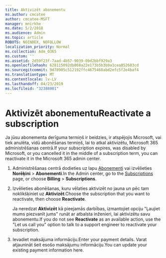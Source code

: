 ```yaml
---
title: Aktivizēt abonementu
ms.author: cmcatee
author: cmcatee-MSFT
manager: mnirkhe
ms.date: 5/2/2018
ms.audience: Admin
ms.topic: article
ROBOTS: NOINDEX, NOFOLLOW
localization_priority: Normal
ms.collection: Adm_O365
ms.custom: ''
ms.assetid: 2d59f23f-7aad-4b57-9039-0bd2bbf929a3
ms.openlocfilehash: 628115092db868a22e173b5b3b9a1cea852683cd
ms.sourcegitcommit: 9d78905c512192ffc4675468abd2efc5f2e4baf4
ms.translationtype: MT
ms.contentlocale: lv-LV
ms.lasthandoff: 04/23/2019
ms.locfileid: "32388001"
---
```

# <a name="reactivate-a-subscription"></a><span data-ttu-id="e76a8-102">Aktivizēt abonementu</span><span class="sxs-lookup"><span data-stu-id="e76a8-102">Reactivate a subscription</span></span>

<span data-ttu-id="e76a8-103">Ja jūsu abonementa derīguma termiņš ir beidzies, ir atspējojis Microsoft, vai tiek anulēta, vidū abonēšanas termiņš, lai to atkal aktivizētu, Microsoft 365 administrēšanas centrā.</span><span class="sxs-lookup"><span data-stu-id="e76a8-103">If your subscription expires, was disabled by Microsoft, or you cancelled it in the middle of a subscription term, you can reactivate it in the Microsoft 365 admin center.</span></span>
  
1. <span data-ttu-id="e76a8-104">Administrēšanas centrā dodieties uz lapu [Abonementi](https://go.microsoft.com/fwlink/p/?linkid=842054) vai izvēlieties **Norēķini** \> **Abonementi**.</span><span class="sxs-lookup"><span data-stu-id="e76a8-104">In the Admin center, go to the [Subscriptions](https://go.microsoft.com/fwlink/p/?linkid=842054) page, or choose **Billing** \> **Subscriptions**.</span></span>
    
2. <span data-ttu-id="e76a8-105">Izvēlieties abonēšanas, kuru vēlaties aktivizēt no jauna un pēc tam noklikšķiniet uz **Aktivizēt**.</span><span class="sxs-lookup"><span data-stu-id="e76a8-105">Choose the subscription that you want to reactivate, then choose **Reactivate**.</span></span>
    
    <span data-ttu-id="e76a8-106">Ja neredzat **Aktivizēt** kā pieejamās darbības, izmantojiet opciju "Ļaujiet mums piezvanīt jums" runāt ar atbalsta inženieri, lai aktivizētu savu abonementu.</span><span class="sxs-lookup"><span data-stu-id="e76a8-106">If you do not see **Reactivate** as an available action, use the "Let us call you" option to talk to a support engineer to reactivate your subscription.</span></span> 
    
3. <span data-ttu-id="e76a8-107">Ievadiet maksājuma informāciju.</span><span class="sxs-lookup"><span data-stu-id="e76a8-107">Enter your payment details.</span></span> <span data-ttu-id="e76a8-108">Varat atjaunināt šeit esošo maksājumu informāciju.</span><span class="sxs-lookup"><span data-stu-id="e76a8-108">You can update your existing payment information here.</span></span>
    


